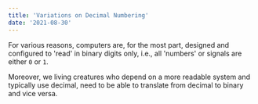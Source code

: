 ```yaml
---
title: 'Variations on Decimal Numbering'
date: '2021-08-30'
---
```


For various reasons, computers are, for the most part, designed and configured to 'read' in binary digits only, i.e., all 'numbers' or signals are either `0` or `1`.

Moreover, we living creatures who depend on a more readable system and typically use decimal, need to be able to translate from decimal to binary and vice versa.

